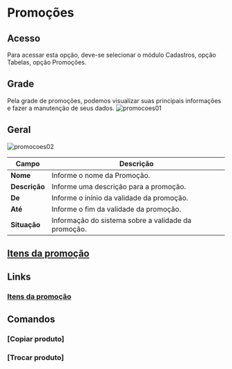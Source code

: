 # Promoções

## Acesso
Para acessar esta opção, deve-se selecionar o módulo Cadastros, opção Tabelas, opção Promoções.

## Grade
Pela grade de promoções, podemos visualizar suas principais informações e fazer a manutenção de seus dados.
![promocoes01](https://raw.githubusercontent.com/netforcews/docs-erp/master/cadastro/imgs/promocoes01.png)

## Geral
![promocoes02](https://raw.githubusercontent.com/netforcews/docs-erp/master/cadastro/imgs/promocoes02.png)

Campo | Descrição
------|----------
**Nome** | Informe o nome da Promoção.
**Descrição** | Informe uma descrição para a promoção.
**De** | Informe o inínio da validade da promoção.
**Até** | Informe o fim da validade da promoção.
**Situação** | Informação do sistema sobre a validade da promoção.


## [Itens da promoção](/cadastro/promocaoitens.md)

## Links
### [Itens da promoção](/cadastro/promocaoitens.md)

## Comandos
### [Copiar produto]
### [Trocar produto]

